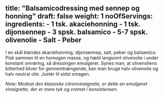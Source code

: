 title: "Balsamicodressing med sennep og honning"
draft: false
weight: 1
noOfServings: 
ingredients:
	- 1 tsk. akaciehonning
	- 1 tsk. dijonsennep
	- 3 spsk. balsamico
	- 5-7 spsk. olivenolie
	- Salt
	- Peber
---

I en skål blandes akaciehonning, dijonsennep, salt, peber og balsamico.
Pisk sammen til en homogen masse, og hæld langsomt olivenolie i under
konstant omrøring, så dressingen emulgerer. Synes man, at olivenoliens
bitterhed bliver for gennemtrængende, kan man bruge halv olivenolie og
halv neutral olie. Justér til sidst smagen.

*Note: Modsat den klassiske citronvinaigrette, er dette en emulgeret
vinaigrette, der er mere tyk og cremet i konsistensen.*

